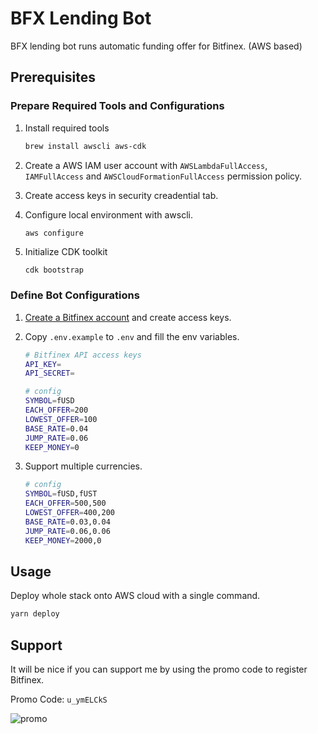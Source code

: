 # BFX Lending Bot

BFX lending bot runs automatic funding offer for Bitfinex. (AWS based)

## Prerequisites

### Prepare Required Tools and Configurations

1. Install required tools

   ```sh
   brew install awscli aws-cdk
   ```

1. Create a AWS IAM user account with `AWSLambdaFullAccess`, `IAMFullAccess` and `AWSCloudFormationFullAccess` permission policy.

1. Create access keys in security creadential tab.

1. Configure local environment with awscli.

   ```sh
   aws configure
   ```

1. Initialize CDK toolkit

   ```
   cdk bootstrap
   ```

### Define Bot Configurations

1. [Create a Bitfinex account](https://www.bitfinex.com/?refcode=u_ymELCkS) and create access keys.

1. Copy `.env.example` to `.env` and fill the env variables.

   ```sh
   # Bitfinex API access keys
   API_KEY=
   API_SECRET=

   # config
   SYMBOL=fUSD
   EACH_OFFER=200
   LOWEST_OFFER=100
   BASE_RATE=0.04
   JUMP_RATE=0.06
   KEEP_MONEY=0
   ```
1. Support multiple currencies.

   ```sh
   # config
   SYMBOL=fUSD,fUST
   EACH_OFFER=500,500
   LOWEST_OFFER=400,200
   BASE_RATE=0.03,0.04
   JUMP_RATE=0.06,0.06
   KEEP_MONEY=2000,0
   ```

## Usage

Deploy whole stack onto AWS cloud with a single command.

```sh
yarn deploy
```

## Support

It will be nice if you can support me by using the promo code to register Bitfinex.

Promo Code: `u_ymELCkS`

![promo](https://user-images.githubusercontent.com/579145/90334426-15e25e00-e000-11ea-9b21-3be7a0a36205.jpeg)
